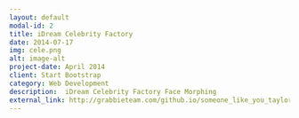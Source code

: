 ```yaml
---
layout: default
modal-id: 2
title: iDream Celebrity Factory
date: 2014-07-17
img: cele.png
alt: image-alt
project-date: April 2014
client: Start Bootstrap
category: Web Development
description:  iDream Celebrity Factory Face Morphing
external_link: http://grabbieteam.com/github.io/someone_like_you_taylor_swift.mp4
---
```

